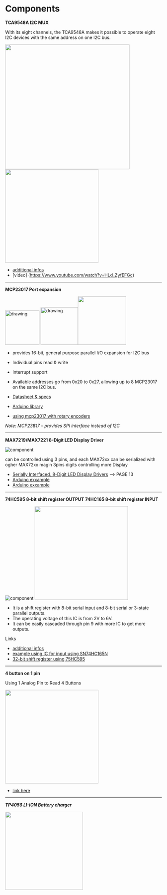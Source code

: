 # Components

**TCA9548A I2C MUX**

With its eight channels, the TCA9548A makes it possible to operate eight I2C devices with the same address on one I2C bus. 

<img width=400 src="https://wolles-elektronikkiste.de/wp-content/uploads/2021/05/TCA9548A_Basic-1024x501.png"> <img width=300 src="https://randomnerdtutorials.com/wp-content/uploads/2021/07/Guide-TCA9548A-I2C-Multiplexer-ESP32-EP8266-Arduino.jpg">
  
- [additional infos](https://wolles-elektronikkiste.de/en/tca9548a-i2c-multiplexer)
- [video] (https://www.youtube.com/watch?v=HLd_ZyfEFGc)
---  


**MCP23017 Port expansion**

<img src="https://external-content.duckduckgo.com/iu/?u=https%3A%2F%2Ftse1.mm.bing.net%2Fth%3Fid%3DOIP.refT_4hqeIE-qElhNAWYCwHaCr%26pid%3DApi&f=1" alt="drawing" height="110"/> <img src="https://external-content.duckduckgo.com/iu/?u=https%3A%2F%2Ftse4.mm.bing.net%2Fth%3Fid%3DOIP.6HQeFNFjhfzpgxbkoepJJgHaEV%26pid%3DApi&f=1" alt="drawing" height="120"/><img src="https://external-content.duckduckgo.com/iu/?u=https%3A%2F%2Ftse4.mm.bing.net%2Fth%3Fid%3DOIP.6fE7VvNEaynar9eXcjTdaQHaCn%26pid%3DApi&f=1" height=155>


- provides 16-bit, general purpose parallel I/O expansion for I2C bus
- Individual pins read & write
- Interrupt support 
- Available addresses go from 0x20 to 0x27, allowing up to 8 MCP23017 on the same I2C bus.


- [Datasheet & specs](https://www.microchip.com/en-us/product/MCP23017)
- [Arduino library](https://www.arduino.cc/reference/en/libraries/mcp23017/)
- [using mcp23017 with rotary encoders](https://github.com/maxgerhardt/rotary-encoder-over-mcp23017)

*Note: MCP23**S**17 – provides SPI interface instead of I2C*

---
**MAX7219/MAX7221 8-Digit LED Display Driver**

![component](https://external-content.duckduckgo.com/iu/?u=https%3A%2F%2Ftse3.mm.bing.net%2Fth%3Fid%3DOIP.vDet4LwmxjFyfWAZVgCmNgHaEx%26pid%3DApi&f=1)

can be controlled using 3 pins, and each MAX72xx can be serialized with ogher MAX72xx
magin 3pins digits controlling more Display
- [Serially Interfaced, 8-Digit LED Display Drivers](https://datasheets.maximintegrated.com/en/ds/MAX7219-MAX7221.pdf) --> PAGE 13
- [Arduino exxample](https://www.ardumotive.com/8-digit-7seg-display-en.html)
- [Arduino exxample](https://www.instructables.com/MAX7219-7-Segment-Using-Arduino/)

---
**74HC595 8-bit shift register OUTPUT**
**74HC165 8-bit shift register INPUT**

![component](https://user-images.githubusercontent.com/69033251/147548151-0b67c0d7-17cd-4fed-9026-2112d08f60f6.png)
<img src="https://haberocean.com/wp-content/uploads/2019/10/32-bit-shift-register-arduino-e1596739277671.jpg" width=300>

- It is a shift register with 8-bit serial input and 8-bit serial or 3-state parallel outputs.
- The operating voltage of this IC is from 2V to 6V.
- It can be easily cascaded through pin 9 with more IC to get more outputs.

Links
- [additional infos](https://microcontrollerslab.com/74hc595-shift-register-interfacing-arduino/)
- [example using IC for input using SN74HC165N](http://www.51hei.com/bbs/dpj-48284-1.html)
- [32-bit shift register using 75HC595](https://haberocean.com/2020/08/32-bit-shift-register-module-using-74hc595-controlled-using-arduino-uno/)

---
**4 button on 1 pin**

Using 1 Analog Pin to Read 4 Buttons

<img src="https://content.instructables.com/ORIG/FR1/H6DD/HT7P4YJM/FR1H6DDHT7P4YJM.jpg?auto=webp&frame=1&width=999&height=1024&fit=bounds&md=778fc1e5ca874763e493845743633902" width=300>

- [link here](https://www.instructables.com/Using-one-analog-pin-to-read-4-buttons-Arduino/)

---
***TP4056 LI-ION Battery charger***

<img src="https://ae01.alicdn.com/kf/HTB1NQTILxnaK1RjSZFtq6zC2VXao.jpg" width=250>
